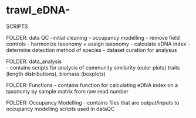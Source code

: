 # trawl_eDNA-
SCRIPTS 

FOLDER: data QC 
	-initial cleaning 
	- occupancy modelling 
	- remove field controls 
	- harmonize taxonomy + assign taxonomy 
	- calculate eDNA index 
	- determine detection method of species 
	- dataset curation for analysus 

FOLDER: data_analysis 	
	- contains scripts for analysis of community similarity (euler plots)
		traits (length distributions), biomass (boxplots)
		
FOLDER: Functions
	- contains function for calculating eDNA index on a taxonomy by sample matrix
	from raw read number
	
FOLDER: Occupancy Modelling 
	- contains files that are output/inputs to occupancy modelling scripts used in 
	dataQC


